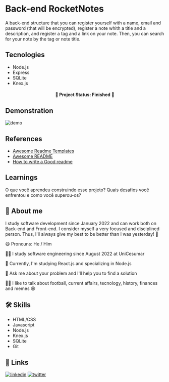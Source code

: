 # Back-end RocketNotes

A back-end structure that you can register yourself with a name, email and password (that will be encrypted), register a note whith a title and a description, and register a tag and a link on your note. Then, you can search for your note by the tag or note title.


## Tecnologies

 * Node.js
 * Express 
 * SQLite
 * Knex.js


<h4 align="center"> 
 🚧  Project Status: Finished  🚧
</h4>

 
## Demonstration

![demo](https://user-images.githubusercontent.com/101666833/186758359-bc20ef51-37a5-4f53-8d8e-ce7168b9b1b1.gif)

## References

 - [Awesome Readme Templates](https://awesomeopensource.com/project/elangosundar/awesome-README-templates)
 - [Awesome README](https://github.com/matiassingers/awesome-readme)
 - [How to write a Good readme](https://bulldogjob.com/news/449-how-to-write-a-good-readme-for-your-github-project)


## Learnings

O que você aprendeu construindo esse projeto? Quais desafios você enfrentou e como você superou-os?


## 🚀 About me
I study software development since January 2022 and can work both on Back-end and Front-end. I consider myself a very focused and disciplined person. Thus, I'll always give my best to be better than I was yesterday! 💪


😄 Pronouns: He / Him

👩‍💻 I study software engineering since August 2022 at UniCesumar

🧠 Currently, I'm studying React.js and specializing in Node.js

🤔 Ask me about your problem and I'll help you to find a solution

👯‍♀️ I like to talk about football, current affairs, tecnology, history, finances and memes 😆


## 🛠 Skills

* HTML/CSS
* Javascript
* Node.js
* Knex.js
* SQLite
* Git 


## 🔗 Links
[![linkedin](https://img.shields.io/badge/linkedin-0A66C2?style=for-the-badge&logo=linkedin&logoColor=white)](https://www.linkedin.com/in/vitor-marciano/)
[![twitter](https://img.shields.io/badge/twitter-1DA1F2?style=for-the-badge&logo=twitter&logoColor=white)](https://twitter.com/marciano_vitor)
